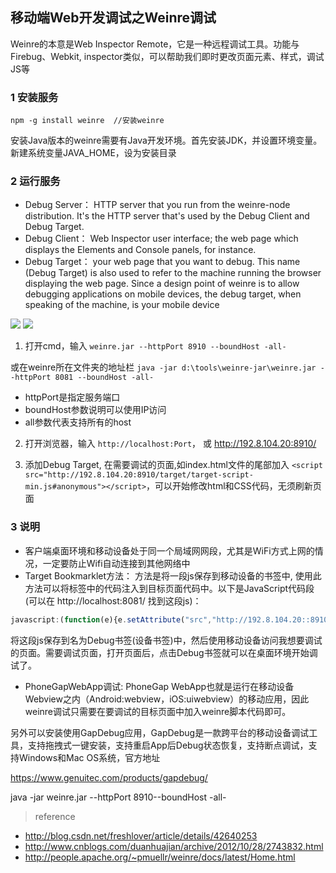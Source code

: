## 移动端Web开发调试之Weinre调试

Weinre的本意是Web Inspector Remote，它是一种远程调试工具。功能与Firebug、Webkit, inspector类似，可以帮助我们即时更改页面元素、样式，调试JS等

### 1 安装服务

`npm -g install weinre  //安装weinre`

安装Java版本的weinre需要有Java开发环境。首先安装JDK，并设置环境变量。新建系统变量JAVA_HOME，设为安装目录

### 2 运行服务

- Debug Server： HTTP server that you run from the weinre-node distribution. It's the HTTP server that's used by the Debug Client and Debug Target.
- Debug Client： Web Inspector user interface; the web page which displays the Elements and Console panels, for instance.
- Debug Target： your web page that you want to debug. This name (Debug Target) is also used to refer to the machine running the browser displaying the web page. Since a design point of weinre is to allow debugging applications on mobile devices, the debug target, when speaking of the machine, is your mobile device

![](Weinre1.jpg)
![](Weinre2.jpg)

1) 打开cmd，输入 `weinre.jar --httpPort 8910 --boundHost -all-`

或在weinre所在文件夹的地址栏 `java -jar d:\tools\weinre-jar\weinre.jar --httpPort 8081 --boundHost -all-`

- httpPort是指定服务端口
- boundHost参数说明可以使用IP访问
- all参数代表支持所有的host

2) 打开浏览器，输入 `http://localhost:Port`， 或 http://192.8.104.20:8910/

3) 添加Debug Target, 在需要调试的页面,如index.html文件的尾部加入 `<script src="http://192.8.104.20:8910/target/target-script-min.js#anonymous"></script>`，可以开始修改html和CSS代码，无须刷新页面

### 3 说明

- 客户端桌面环境和移动设备处于同一个局域网网段，尤其是WiFi方式上网的情况，一定要防止Wifi自动连接到其他网络中
- Target Bookmarklet方法： 方法是将一段js保存到移动设备的书签中, 使用此方法可以将标签中的代码注入到目标页面代码中。以下是JavaScript代码段(可以在 http://localhost:8081/ 找到这段js)：

```javascript
javascript:(function(e){e.setAttribute("src","http://192.8.104.20::8910/target/target-script-min.js#anonymous");document.getElementsByTagName("body")[0].appendChild(e);})(document.createElement("script"));void(0);
```

将这段js保存到名为Debug书签(设备书签)中，然后使用移动设备访问我想要调试的页面。需要调试页面，打开页面后，点击Debug书签就可以在桌面环境开始调试了。

- PhoneGapWebApp调试: PhoneGap WebApp也就是运行在移动设备Webview之内（Android:webview，iOS:uiwebview）的移动应用，因此weinre调试只需要在要调试的目标页面中加入weinre脚本代码即可。

另外可以安装使用GapDebug应用，GapDebug是一款跨平台的移动设备调试工具，支持拖拽式一键安装，支持重启App后Debug状态恢复，支持断点调试，支持Windows和Mac OS系统，官方地址

https://www.genuitec.com/products/gapdebug/


java -jar weinre.jar --httpPort 8910--boundHost -all-

> reference

- http://blog.csdn.net/freshlover/article/details/42640253
- http://www.cnblogs.com/duanhuajian/archive/2012/10/28/2743832.html
- http://people.apache.org/~pmuellr/weinre/docs/latest/Home.html
